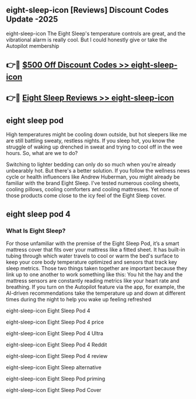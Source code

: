## eight-sleep-icon [Reviews​] Discount Codes Update -2025

eight-sleep-icon The Eight Sleep's temperature controls are great, and the vibrational alarm is really cool. But I could honestly give or take the Autopilot membership

## 👉🔴 [$500 Off Discount Codes >> eight-sleep-icon](http://download.freeplayer.one?title=eight-sleep-icon&ref=18-ES)

## 👉🔴 [Eight Sleep Reviews >> eight-sleep-icon](http://download.freeplayer.one?title=eight-sleep-icon&ref=18-ES)

## eight sleep pod

High temperatures might be cooling down outside, but hot sleepers like me are still battling sweaty, restless nights. If you sleep hot, you know the struggle of waking up drenched in sweat and trying to cool off in the wee hours. So, what are we to do?

Switching to lighter bedding can only do so much when you're already unbearably hot. But there's a better solution. If you follow the wellness news cycle or health influencers like Andrew Huberman, you might already be familiar with the brand Eight Sleep. I've tested numerous cooling sheets, cooling pillows, cooling comforters and cooling mattresses. Yet none of those products come close to the icy feel of the Eight Sleep cover.

## eight sleep pod 4

### What Is Eight Sleep?

For those unfamiliar with the premise of the Eight Sleep Pod, it’s a smart mattress cover that fits over your mattress like a fitted sheet. It has built-in tubing through which water travels to cool or warm the bed's surface to keep your core body temperature optimized and sensors that track key sleep metrics. Those two things taken together are important because they link up to one another to work something like this: You hit the hay and the mattress sensors are constantly reading metrics like your heart rate and breathing. If you turn on the Autopilot feature via the app, for example, the AI-driven recommendations take the temperature up and down at different times during the night to help you wake up feeling refreshed

eight-sleep-icon Eight Sleep Pod 4

eight-sleep-icon Eight Sleep Pod 4 price

eight-sleep-icon Eight Sleep Pod 4 Ultra

eight-sleep-icon Eight Sleep Pod 4 Reddit

eight-sleep-icon Eight Sleep Pod 4 review

eight-sleep-icon Eight Sleep alternative

eight-sleep-icon Eight Sleep Pod priming

eight-sleep-icon Eight Sleep Pod Cover